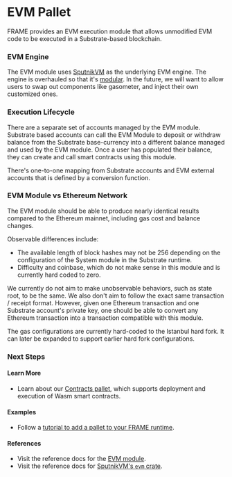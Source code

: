 # EVM Pallet



FRAME provides an EVM execution module that allows unmodified EVM code to be executed in a Substrate-based blockchain.

### EVM Engine

The EVM module uses [SputnikVM](https://github.com/sorpaas/rust-evm) as the underlying EVM engine. The engine is overhauled so that it's [modular](https://github.com/corepaper/evm). In the future, we will want to allow users to swap out components like gasometer, and inject their own customized ones.

### Execution Lifecycle

There are a separate set of accounts managed by the EVM module. Substrate based accounts can call the EVM Module to deposit or withdraw balance from the Substrate base-currency into a different balance managed and used by the EVM module. Once a user has populated their balance, they can create and call smart contracts using this module.

There's one-to-one mapping from Substrate accounts and EVM external accounts that is defined by a conversion function.

### EVM Module vs Ethereum Network

The EVM module should be able to produce nearly identical results compared to the Ethereum mainnet, including gas cost and balance changes.

Observable differences include:

* The available length of block hashes may not be 256 depending on the configuration of the System module in the Substrate runtime.
* Difficulty and coinbase, which do not make sense in this module and is currently hard coded to zero.

We currently do not aim to make unobservable behaviors, such as state root, to be the same. We also don't aim to follow the exact same transaction / receipt format. However, given one Ethereum transaction and one Substrate account's private key, one should be able to convert any Ethereum transaction into a transaction compatible with this module.

The gas configurations are currently hard-coded to the Istanbul hard fork. It can later be expanded to support earlier hard fork configurations.

### Next Steps

#### Learn More

* Learn about our [Contracts pallet](https://docs.rs/pallet-contracts/), which supports deployment and execution of Wasm smart contracts.

#### Examples

* Follow a [tutorial to add a pallet to your FRAME runtime](https://substrate.dev/docs/en/tutorials/add-a-pallet/).

#### References

* Visit the reference docs for the [EVM module](https://docs.rs/pallet_evm/).
* Visit the reference docs for [SputnikVM's `evm` crate](https://docs.rs/evm/).

